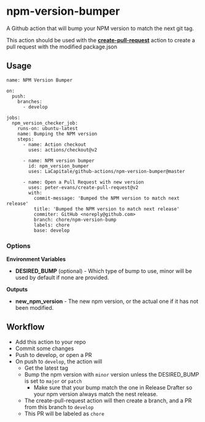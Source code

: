 # npm-version-bumper

A Github action that will bump your NPM version to match the next git tag.

This action should be used with the [**create-pull-request**](https://github.com/marketplace/actions/create-pull-request) action to create a pull request with the modified package.json

## Usage

```
name: NPM Version Bumper

on:
  push:
    branches:
      - develop

jobs:
  npm_version_checker_job:
    runs-on: ubuntu-latest
    name: Bumping the NPM version
    steps:
      - name: Action checkout
        uses: actions/checkout@v2

      - name: NPM version bumper
        id: npm_version_bumper
        uses: LaCapitale/github-actions/npm-version-bumper@master

      - name: Open a Pull Request with new version
        uses: peter-evans/create-pull-request@v2
        with:
          commit-message: 'Bumped the NPM version to match next release'
          title: 'Bumped the NPM version to match next release'
          commiter: GitHub <noreply@github.com>
          branch: chore/npm-version-bump
          labels: chore
          base: develop

```

### Options

**Environment Variables**

- **DESIRED_BUMP** (optional) - Which type of bump to use, minor will be used by default if none are provided.

**Outputs**

- **new_npm_version** - The new npm version, or the actual one if it has not been modified.

## Workflow

- Add this action to your repo
- Commit some changes
- Push to develop, or open a PR
- On push to `develop`, the action will
  - Get the latest tag
  - Bump the npm version with `minor` version unless the DESIRED_BUMP is set to `major` or `patch`
    - Make sure that your bump match the one in Release Drafter so your npm version always match the nest release.
  - The create-pull-request action will then create a branch, and a PR from this branch to `develop`
  - This PR will be labeled as `chore`
